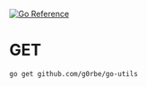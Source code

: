 [![Go Reference](https://pkg.go.dev/badge/github.com/g0rbe/go-utils.svg)](https://pkg.go.dev/github.com/g0rbe/go-utils)

# GET

`go get github.com/g0rbe/go-utils`
